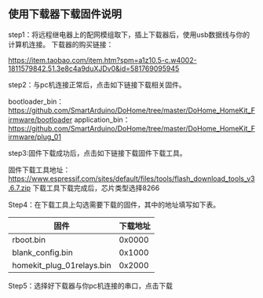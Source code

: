 ## 使用下载器下载固件说明

step1：将远程继电器上的配网模组取下，插上下载器后，使用usb数据线与你的计算机连接。
下载器的购买链接：

https://item.taobao.com/item.htm?spm=a1z10.5-c.w4002-1811579842.51.3e8c4a9duXJDv0&id=581769095945

step2：与pc机连接正常后，点击如下链接下载相关固件。

bootloader_bin：https://github.com/SmartArduino/DoHome/tree/master/DoHome_HomeKit_Firmware/bootloader
application_bin：https://github.com/SmartArduino/DoHome/tree/master/DoHome_HomeKit_Firmware/plug_01

step3:固件下载成功后，点击如下链接下载固件下载工具。

固件下载工具地址：https://www.espressif.com/sites/default/files/tools/flash_download_tools_v3.6.7.zip
下载工具下载完成后，芯片类型选择8266

Step4：在下载工具上勾选需要下载的固件，其中的地址填写如下表。

| 固件              | 下载地址      |
| ----------------- | -------------| 
| rboot.bin         | 0x0000       | 
| blank_config.bin  | 0x1000       | 
| homekit_plug_01relays.bin            | 0x2000       | 


Step5：选择好下载器与你pc机连接的串口，点击下载








